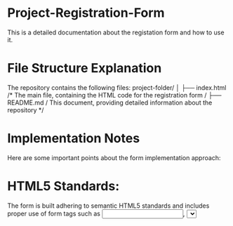 # Project-Registration-Form
 This is a detailed documentation about the registation form and how to use it.
# File Structure Explanation
The repository contains the following files:
project-folder/
│
├── index.html   /* The main file, containing the HTML code for the registration form /
├── README.md    / This document, providing detailed information about the repository */
# Implementation Notes
Here are some important points about the form implementation approach:

# HTML5 Standards:
The form is built adhering to semantic HTML5 standards and includes proper use of form tags such as <input>, <select>, <textarea>, etc.
Validation-related attributes like required, type, and maxlength are used where appropriate.

# Form Layout:
For better organization, the form is grouped into logical sections using <fieldset> and <legend>.
Inline styles and some whitespace formatting enhance readability.

# Input Variety:
The form leverages various HTML input types and elements, including:
Text inputs
Email input (type="email")
URL input (type="url")
Number input (type="number")
Date input (type="date")
File upload input
Slider (<input type="range">)
Radio buttons
Checkboxes
Select dropdown

# How to Use/View the Form
Clone or download the repository to your local machine.
git clone <repository-url>
Open the index.html file in your preferred web browser.
Fill in the various fields of the registration form to see how the input fields behave.
Since this form does not integrate with any backend/server in its current form, data submissions will not be saved. However, the form structure can easily be extended to connect with a backend service.

# Future Considerations
This project can be expanded with additional features, such as:
JavaScript validation for improved user experience.
Integration with a backend server for storing form submissions.
Styling using CSS frameworks like Bootstrap or TailwindCSS.

Thank you for exploring the User Registration Form! If you have feedback or suggestions, feel free to reach out.


